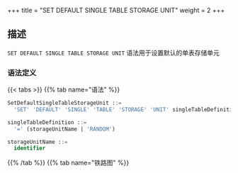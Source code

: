 +++
title = "SET DEFAULT SINGLE TABLE STORAGE UNIT"
weight = 2
+++

## 描述

`SET DEFAULT SINGLE TABLE STORAGE UNIT` 语法用于设置默认的单表存储单元

### 语法定义

{{< tabs >}}
{{% tab name="语法" %}}
```sql
SetDefaultSingleTableStorageUnit ::=
  'SET' 'DEFAULT' 'SINGLE' 'TABLE' 'STORAGE' 'UNIT' singleTableDefinition

singleTableDefinition ::=
  '=' (storageUnitName | 'RANDOM')

storageUnitName ::=
  identifier
```
{{% /tab %}}
{{% tab name="铁路图" %}}
<iframe frameborder="0" name="diagram" id="diagram" width="100%" height="100%"></iframe>
{{% /tab %}}
{{< /tabs >}}


### 补充说明

- `STORAGE UNIT` 需使用 RDL 管理的存储单元。 `RANDOM` 代表随机储存

### 示例

- 设置默认的单表存储单元

```sql
SET DEFAULT SINGLE TABLE STORAGE UNIT = ds_0;
```

- 设置默认的单表存储单元为随机储存

```sql
SET DEFAULT SINGLE TABLE STORAGE UNIT = RANDOM;
```

### 保留字

`SET`、`DEFAULT`、`SINGLE`、`TABLE`、`STORAGE`、`UNIT`、`RANDOM`

### 相关链接

- [保留字](/cn/reference/distsql/syntax/reserved-word/)